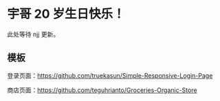 # 宇哥 20 岁生日快乐！

此处等待 njj 更新。

## 模板

登录页面：https://github.com/truekasun/Simple-Responsive-Login-Page

商店页面：https://github.com/teguhrianto/Groceries-Organic-Store